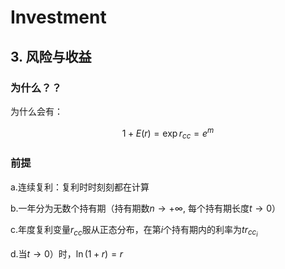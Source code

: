 ﻿<script type="text/javascript" async src="https://cdn.mathjax.org/mathjax/latest/MathJax.js?config=TeX-MML-AM_CHTML"> </script>

# Investment

## 3. 风险与收益


### 为什么？？

为什么会有：

$$
1+E\left ( r \right ) = \exp {r_{cc}}= e^{m}
$$

### 前提

a.连续复利：复利时时刻刻都在计算

b.一年分为无数个持有期（持有期数$n \to +\infty$, 每个持有期长度$t \to 0$）

c.年度复利变量$r_{cc}$服从正态分布，在第$i$个持有期内的利率为$tr_{cc_{i}}$

d.当$t \to 0$）时，$\ln \left( 1+r \right ) = r$




